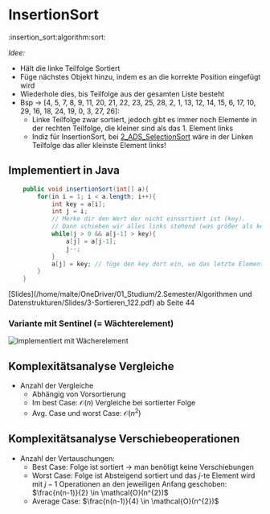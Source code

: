 # InsertionSort
:insertion_sort:algorithm:sort:

*Idee:*
- Hält die linke Teilfolge Sortiert
- Füge nächstes Objekt hinzu, indem es an die korrekte Position eingefügt wird
- Wiederhole dies, bis Teilfolge aus der gesamten Liste besteht
- Bsp →  [4, 5, 7, 8, 9, 11, 20, 21, 22, 23, 25, 28, 2, 1, 13, 12, 14, 15, 6, 17, 10, 29, 16, 18, 24, 19, 0, 3, 27, 26]:
	- Linke Teilfolge zwar sortiert, jedoch gibt es immer noch Elemente in der rechten Teilfolge, die kleiner sind als das 1. Element links
	- Indiz für InsertionSort, bei [2_ADS_SelectionSort](2_ADS_SelectionSort)
 wäre in der Linken Teilfolge das aller kleinste Element links!

## Implementiert in Java
```java
	public void insertionSort(int[] a){
		for(in i = 1; i < a.length; i++){
			int key = a[i];
			int j = i;
			// Merke dir den Wert der nicht einsortiert ist (key). 
			// Dann schieben wir alles links stehend (was größer als key ist) um eins nach rechts.
			while(j > 0 && a[j-1] > key){ 
				a[j] = a[j-1];          
				j--;
			}
			a[j] = key; // füge den key dort ein, wo das letzte Element war, welches > als unser key ist
		}
	}
```
[Slides](/home/malte/OneDriver/01_Studium/2.Semester/Algorithmen und Datenstrukturen/Slides/3-Sortieren_122.pdf) ab Seite 44

### Variante mit Sentinel (= Wächterelement)
![Implementiert mit Wächerelement](/home/malte/01_Documents/vimwiki/Assets/2.Semester/ADS/Sort/InsertionSort/Sentinel.png)

## Komplexitätsanalyse Vergleiche
- Anzahl der Vergleiche
	- Abhängig von Vorsortierung
	- Im best Case: $\mathcal{O}(n)$ Vergleiche bei sortierter Folge
	- Avg. Case und worst Case: $\mathcal{O}(n^{2})$

## Komplexitätsanalyse Verschiebeoperationen
- Anzahl der Vertauschungen:
	- Best Case: Folge ist sortiert →  man benötigt keine Verschiebungen
	- Worst Case: Folge ist Absteigend sortiert und das $j$-te Element wird mit $j-1$ Operationen an den jeweiligen
	  Anfang geschoben: $\frac{n(n-1)}{2} \in \mathcal{O}(n^{2})$
	- Average Case: $\frac{n(n-1)}{4} \in \mathcal{O}(n^{2})$
